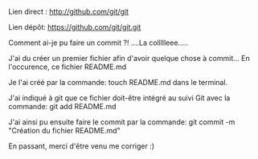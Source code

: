 Lien direct :
http://github.com/git/git


Lien dépôt:
https://github.com/git/git.git





Comment ai-je pu faire un commit ?! ....La collllleee.....


J'ai du créer un premier fichier afin d'avoir quelque chose à commit...
En l'occurence, ce fichier README.md

Je l'ai créé par la commande:
	 touch README.md
 dans le terminal.

J'ai indiqué à git que ce fichier doit-être intégré au suivi Git avec la commande:
	git add README.md

J'ai ainsi pu ensuite faire le commit par la commande:
	git commit -m "Création du fichier README.md"


En passant, merci d'être venu me corriger :)
